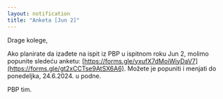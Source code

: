 ```yaml
---
layout: notification
title: "Anketa [Jun 2]"
---
```


Drage kolege,

Ako planirate da izađete na ispit iz PBP u ispitnom roku Jun 2, molimo popunite sledeću anketu:
[https://forms.gle/yxufX7dMoiWiyDaV7](https://forms.gle/gt2xCCTse9AtSX6A6).
Možete je popuniti i menjati do ponedeljka, 24.6.2024. u podne.

PBP tim.
